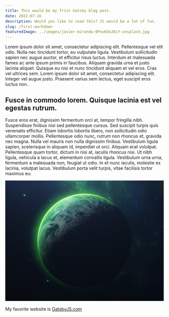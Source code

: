 ```yaml
---
title: This would be my frist Gatsby blog post.
date: 2022-07-16
description: Would you like to read this? It would be a lot of fun.
slug: /first-markdown
featuredImage: ../images/javier-miranda-6Pou6SeJ6cY-unsplash.jpg
---
```


Lorem ipsum dolor sit amet, consectetur adipiscing elit. Pellentesque vel elit odio. Nulla nec tincidunt tortor, eu vulputate ligula. Vestibulum sollicitudin sapien nec augue auctor, et efficitur risus luctus. Interdum et malesuada fames ac ante ipsum primis in faucibus. Aliquam gravida urna et justo lacinia aliquet. Quisque eu nisi et nunc tincidunt aliquam et vel eros. Cras vel ultrices sem. Lorem ipsum dolor sit amet, consectetur adipiscing elit. Integer vel augue justo. Praesent varius sem lectus, eget suscipit eros luctus non.

## Fusce in commodo lorem. Quisque lacinia est vel egestas rutrum. 

Fusce eros erat, dignissim fermentum orci at, tempor fringilla nibh. Suspendisse finibus nisi sed pellentesque cursus. Sed suscipit turpis quis venenatis efficitur. Etiam lobortis lobortis libero, non sollicitudin odio ullamcorper mollis. Pellentesque odio nunc, rutrum non rhoncus et, gravida nec magna. Nulla vel mauris non nulla dignissim finibus. Vestibulum ligula sapien, scelerisque in aliquam id, imperdiet ut orci. Aliquam erat volutpat. Pellentesque quam tortor, dictum in nisi at, iaculis rhoncus nisi. Ut nibh ligula, vehicula a lacus et, elementum convallis ligula. Vestibulum urna urna, fermentum a malesuada non, feugiat ut odio. In et nunc iaculis, molestie ex lacinia, volutpat lacus. Vestibulum porta velit turpis, vitae facilisis tortor maximus eu.

![the alt text](../images/javier-miranda-b_fob3Te8Uk-unsplash.jpg)

My favorite website is [GatsbyJS.com](https://www.gatsbyjs.com)